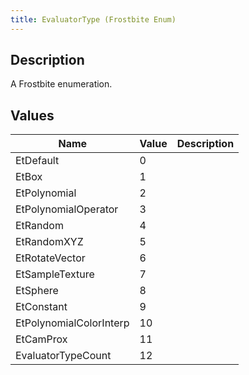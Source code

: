 ```yaml
---
title: EvaluatorType (Frostbite Enum)
---
```

## Description

A Frostbite enumeration.

## Values

| Name                    | Value | Description |
| ----------------------- | ----- | ----------- |
| EtDefault               | 0     |             |
| EtBox                   | 1     |             |
| EtPolynomial            | 2     |             |
| EtPolynomialOperator    | 3     |             |
| EtRandom                | 4     |             |
| EtRandomXYZ             | 5     |             |
| EtRotateVector          | 6     |             |
| EtSampleTexture         | 7     |             |
| EtSphere                | 8     |             |
| EtConstant              | 9     |             |
| EtPolynomialColorInterp | 10    |             |
| EtCamProx               | 11    |             |
| EvaluatorTypeCount      | 12    |             |

